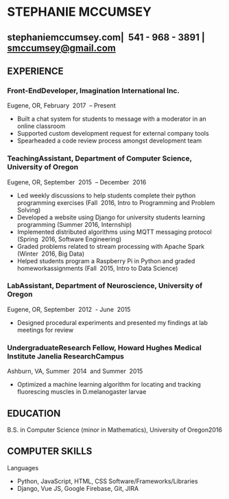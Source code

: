 # STEPHANIE​ ​MCCUMSEY

## stephaniemccumsey.com​ ​|​ ​ 541 - 968 - 3891 | smccumsey@gmail.com

## EXPERIENCE

### Front-End​ ​Developer, ​Imagination​ ​International​ ​Inc.

Eugene,​ ​OR,​ ​February​ ​ 2017 ​ ​–​ ​Present

- Built​ ​a​ ​chat​ ​system​ ​for​ ​students​ ​to​ ​message​ ​with​ ​a​ ​moderator​ ​in​ ​an​ ​online​ ​classroom
- Supported​ ​custom​ ​development​ ​request​ ​for​ ​external​ ​company​ ​tools
- Spearheaded​ ​a​ ​code​ ​review​ ​process​ ​amongst​ ​development​ ​team

### Teaching​ ​Assistant, ​Department​ ​of​ ​Computer​ ​Science,​​ ​​University​ ​of​ ​Oregon

Eugene,​ ​OR,​ ​September​ ​ 2015 ​ ​–​ ​December​ ​ 2016

- Led​ ​weekly​ ​discussions​ ​to​ ​help​ ​students​ ​complete​ ​their​ ​python​ ​programming​ ​exercises​ ​(Fall​ ​ 2016,​ ​Intro to​ ​Programming​ ​and​ ​Problem​ ​Solving)
- Developed​ ​a​ ​website​ ​using​ ​Django​ ​for​ ​university​ ​students​ ​learning​ ​programming (Summer 2016, Internship)
- Implemented​ ​distributed​ ​algorithms​ ​using​ ​MQTT​ ​messaging​ ​protocol​ ​(Spring​ ​ 2016,​ ​Software Engineering)
- Graded​ ​problems​ ​related​ ​to​ ​stream​ ​processing​ ​with​ ​Apache​ ​Spark​ ​(Winter​ ​ 2016,​ ​Big​ ​Data)
- Helped​ ​students​ ​program​ ​a​ ​Raspberry​ ​Pi​ ​in​ ​Python​ ​and​ ​graded​ ​homework​ ​assignments​ ​(Fall​ ​ 2015,​ ​Intro to​ ​Data​ ​Science)

### Lab​ ​Assistant, ​Department​ ​of​ ​Neuroscience,​​ ​​University​ ​of​ ​Oregon

Eugene,​ ​OR,​ ​September​ ​ 2012 ​ ​-​ ​June​ ​ 2015

- Designed​ ​procedural​ ​experiments​ ​and​ ​presented​ ​my​ ​findings​ ​at​ ​lab​ ​meetings​ ​for​ ​review

### Undergraduate​ ​Research​ ​Fellow, ​Howard​ ​Hughes​ ​Medical​ ​Institute​​ ​​Janelia​ ​Research​ ​Campus

Ashburn,​ ​VA,​ ​Summer​ ​ 2014 ​ ​and​ ​Summer​ ​ 2015

- Optimized​ ​a​ ​machine​ ​learning​ ​algorithm​ ​for​ ​locating​ ​and​ ​tracking​ ​fluorescing​ ​muscles​ ​in​ ​​D.melanogaster​​ ​larvae

## EDUCATION

B.S.​ ​in​ ​Computer​ ​Science​ ​(minor​ ​in​ ​Mathematics), ​University​ ​of​ ​Oregon​ ​ 2016

## COMPUTER​ ​SKILLS

Languages

- Python,​ ​JavaScript,​ ​HTML,​ ​CSS Software/Frameworks/Libraries
- Django,​ ​Vue​ ​JS,​ ​Google​ ​Firebase,​ ​Git,​ ​JIRA
